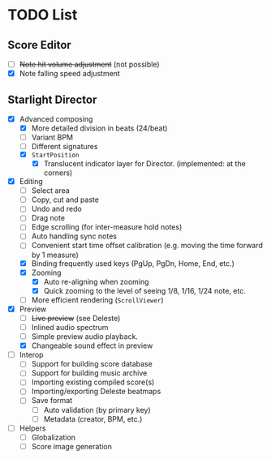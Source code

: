 ﻿# TODO List

## Score Editor

- [ ] <del>Note hit volume adjustment</del> (not possible)
- [x] Note falling speed adjustment

## Starlight Director

- [x] Advanced composing
  - [x] More detailed division in beats (24/beat)
  - [ ] Variant BPM
  - [ ] Different signatures
  - [x] `StartPosition`
    - [x] Translucent indicator layer for Director. (implemented: at the corners)
- [x] Editing
  - [ ] Select area
  - [ ] Copy, cut and paste
  - [ ] Undo and redo
  - [ ] Drag note
  - [ ] Edge scrolling (for inter-measure hold notes)
  - [ ] Auto handling sync notes
  - [ ] Convenient start time offset calibration (e.g. moving the time forward by 1 measure)
  - [x] Binding frequently used keys (PgUp, PgDn, Home, End, etc.)
  - [x] Zooming
    - [x] Auto re-aligning when zooming
    - [x] Quick zooming to the level of seeing 1/8, 1/16, 1/24 note, etc.
  - [ ] More efficient rendering (`ScrollViewer`)
- [x] Preview
  - [ ] <del>Live preview</del> (see Deleste)
  - [ ] Inlined audio spectrum
  - [ ] Simple preview audio playback.
  - [x] Changeable sound effect in preview
- [ ] Interop
  - [ ] Support for building score database
  - [ ] Support for building music archive
  - [ ] Importing existing compiled score(s)
  - [ ] Importing/exporting Deleste beatmaps
  - [ ] Save format
    - [ ] Auto validation (by primary key)
    - [ ] Metadata (creator, BPM, etc.)
- [ ] Helpers
  - [ ] Globalization
  - [ ] Score image generation
